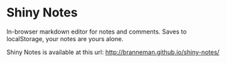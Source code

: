 # Shiny Notes
In-browser markdown editor for notes and comments. Saves to localStorage, your notes are yours alone.

Shiny Notes is available at this url: http://branneman.github.io/shiny-notes/
